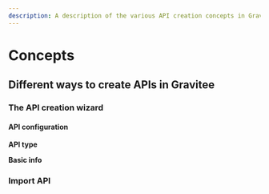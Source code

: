 ```yaml
---
description: A description of the various API creation concepts in Gravitee.
---
```


# Concepts

## Different ways to create APIs in Gravitee

### The API creation wizard

#### API configuration

**API type**

**Basic info**

### Import API

